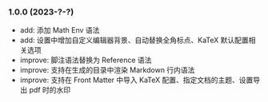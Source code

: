 ### 1.0.0 (2023-?-?)

- add: 添加 Math Env 语法
- add: 设置中增加自定义编辑器背景、自动替换全角标点、KaTeX 默认配置相关选项
- improve: 脚注语法替换为 Reference 语法
- improve: 支持在生成的目录中渲染 Markdown 行内语法
- improve: 支持在 Front Matter 中导入 KaTeX 配置、指定文档的主题、设置导出 pdf 时的水印